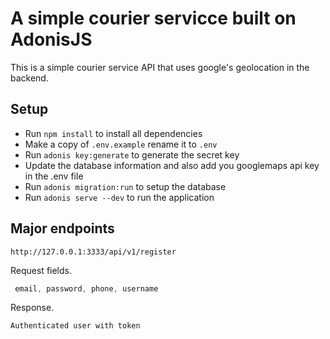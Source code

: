 # A simple courier servicce built on AdonisJS

This is a simple courier service API that uses google's geolocation in the backend.  

## Setup

- Run `npm install` to install all dependencies
- Make a copy of `.env.example` rename it to `.env`
- Run `adonis key:generate` to generate the secret key
- Update the database information and also add you googlemaps api key  in the .env file
- Run `adonis migration:run` to setup the database
- Run `adonis serve --dev` to run the application


## Major endpoints

`http://127.0.0.1:3333/api/v1/register`

Request fields.

```js
 email, password, phone, username 
```

Response.

`Authenticated user with token `
